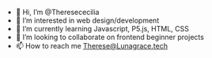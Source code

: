- 👋 Hi, I’m @Theresececilia
- 👀 I’m interested in web design/development
- 🌱 I’m currently learning Javascript, P5.js, HTML, CSS
- 💞️ I’m looking to collaborate on frontend beginner projects
- 📫 How to reach me Therese@Lunagrace.tech

<!---
Theresececilia/Theresececilia is a ✨ special ✨ repository because its `README.md` (this file) appears on your GitHub profile.
You can click the Preview link to take a look at your changes.
--->
